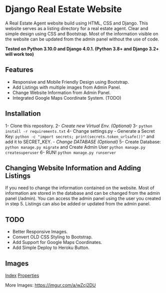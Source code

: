 # Django Real Estate Website

A Real Estate Agent website build using HTML, CSS and Django.
This website serves as a listing directory for a real estate agent.
Clear and simple design using CSS and Bootstrap.
Most of the information visible on the website can be updated from the admin panel without the use of code.

**Tested on Python 3.10.0 and Django 4.0.1. (Python 3.8+ and Django 3.2+ will work too)**

## Features

* Responsive and Mobile Friendly Design using Bootstrap.
* Add Listings with multiple images from Admin Panel.
* Change Website Information from Admin Panel.
* Integrated Google Maps Coordinate System. (TODO)

## Installation

1- Clone this repository.
2- *Create new Virtual Env. (Optional)*
3- `python install -r requirements.txt`
4- Change settings.py
    - Generate a Secret Key: `python -c "import secrets; print(secrets.token_urlsafe())"` and add it to SECRET_KEY.
    - *Change DATABASE (Optional)*
5- Create Database: `python manage.py migrate` and Create Admin User `python manage.py createsuperuser`
6- RUN! `python manage.py runserver`

## Changing Website Information and Adding Listings

If you need to change the information contained on the website. Most of information are stored in the database and can be changed from the admin panel (/admin). You can access the admin panel using the user you created in step 5.
Listings can also be added or updated from the admin panel.

## TODO

* Better Responsive Images.
* Convert OLD CSS Styling to Bootstrap.
* Add Support for Google Maps Coordinates.
* Add Simple Deploy to Heroku Button.

## Images

[Index](https://imgur.com/x9fhZmk)
[Properties](https://imgur.com/Err7SAg)

More Images: https://imgur.com/a/wZcj2DU